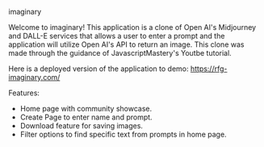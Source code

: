 imaginary

Welcome to imaginary! This application is a clone of Open AI's Midjourney and DALL-E services that allows a user to enter a prompt and the application will utilize Open AI's API to return an image. This clone was made through the guidance of JavascriptMastery's Youtbe tutorial.

Here is a deployed version of the application to demo: https://rfg-imaginary.com/

Features:

- Home page with community showcase.
- Create Page to enter name and prompt.
- Download feature for saving images.
- Filter options to find specific text from prompts in home page.

